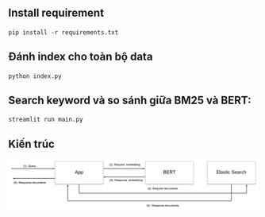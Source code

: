 ## Install requirement

```
pip install -r requirements.txt
```
## Đánh index cho toàn bộ data

```
python index.py
```
## Search keyword và so sánh giữa BM25 và BERT:
```
streamlit run main.py
```
## Kiến trúc
![BERT + ELasticSearch](./architecture.png)


